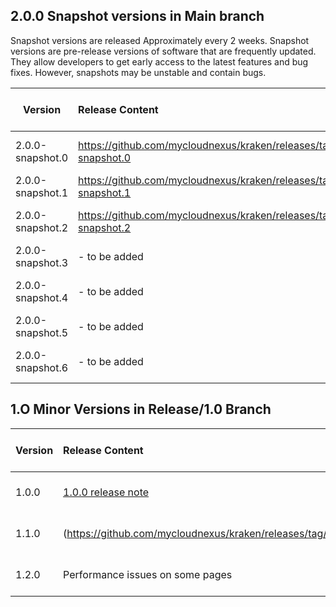
## 2.0.0 Snapshot versions in Main branch
Snapshot versions are released Approximately every 2 weeks.
Snapshot versions are pre-release versions of software that are frequently updated.
They allow developers to get early access to the latest features and bug fixes.
However, snapshots may be unstable and contain bugs.

| Version          | Release Content       | Target Release Date  | Actual Release Date |
| -----------------|:---------------------| --------------------:|--------------------:|
| 2.0.0-snapshot.0 | https://github.com/mycloudnexus/kraken/releases/tag/v2.0.0-snapshot.0  |      Dec-23-2024     |         Dec-26-2024            |
| 2.0.0-snapshot.1 | https://github.com/mycloudnexus/kraken/releases/tag/v2.0.0-snapshot.1 |      Jan-3-2025     |       Jan-9-2025              |
| 2.0.0-snapshot.2 | https://github.com/mycloudnexus/kraken/releases/tag/v2.0.0-snapshot.2            |      Jan-17-2025    |  Jan-21-2025                   |
| 2.0.0-snapshot.3 | - to be added               |      Feb-7-2025     |                     |
| 2.0.0-snapshot.4 | - to be added               |      Feb-21-2025     |                     |
| 2.0.0-snapshot.5 | - to be added               |      Mar-7-2025     |                     |
| 2.0.0-snapshot.6 | - to be added               |      Mar-21-2025     |                     |



## 1.O Minor Versions in Release/1.0 Branch

| Version          | Release Content       | Target Release Date  | Actual Release Date |
| -----------------|:---------------------| --------------------:|--------------------:|
| 1.0.0 | [1.0.0 release note](https://github.com/mycloudnexus/kraken/releases/tag/v1.0.0)  |    Nov-21-2024       |           Nov-25-2024          |
| 1.1.0 | (https://github.com/mycloudnexus/kraken/releases/tag/v1.1.0)  |      Dec-27-2024     |       Dec-30-2024              |
| 1.2.0 | Performance issues on some pages | Jan-24-2025 | |

